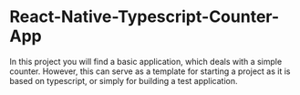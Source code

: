 # React-Native-Typescript-Counter-App
In this project you will find a basic application, which deals with a simple counter. However, this can serve as a template for starting a project as it is based on typescript, or simply for building a test application.
